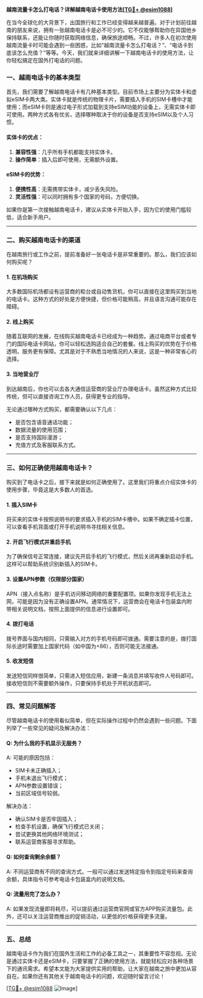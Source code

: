 **越南流量卡怎么打电话？详解越南电话卡使用方法[[TG💪+ @esim1088](https://t.me/s/esim1088)]**

在当今全球化的大背景下，出国旅行和工作已经变得越来越普遍。对于计划前往越南的朋友来说，拥有一张越南电话卡是必不可少的。它不仅能够帮助你在异国他乡保持联系，还能让你随时获取网络信息，确保旅途顺畅。不过，许多人在初次使用越南流量卡时可能会遇到一些困惑，比如“越南流量卡怎么打电话？”、“电话卡到底该怎么充值？”等等。今天，我们就来详细讲解一下越南电话卡的使用方法，让你轻松搞定在国外打电话的问题。

### 一、越南电话卡的基本类型

首先，我们需要了解越南电话卡有几种基本类型。目前市场上主要分为实体卡和虚拟eSIM卡两大类。实体卡就是传统的物理卡片，需要插入手机的SIM卡槽中才能使用；而eSIM卡则是通过电子形式加载到支持eSIM功能的设备上，无需实体卡即可使用。两种方式各有优劣，选择哪种取决于你的设备是否支持eSIM以及个人习惯。

#### 实体卡的优点：
1. **兼容性强**：几乎所有手机都能支持实体卡。
2. **操作简单**：插入后即可使用，无需额外设置。

#### eSIM卡的优势：
1. **便携性高**：无需携带实体卡，减少丢失风险。
2. **灵活性强**：可以同时拥有多个国家的号码，方便切换。

如果你是第一次接触越南电话卡，建议从实体卡开始入手，因为它的使用门槛较低，适合新手用户。

---

### 二、购买越南电话卡的渠道

在越南旅行或工作之前，提前准备好一张电话卡是非常重要的。那么，我们应该如何购买呢？

#### 1. 在机场购买
大多数国际机场都设有运营商的柜台或自动售货机，你可以直接在这里购买到当地的电话卡。这种方式的好处是方便快捷，但价格可能稍高，并且语言沟通可能存在障碍。

#### 2. 线上购买
随着互联网的发展，在线购买越南电话卡已经成为一种趋势。通过电商平台或者专门的国际电话卡网站，你可以轻松选购适合自己的套餐。线上购买的优势在于价格透明，服务更有保障。尤其是对于不熟悉当地情况的人来说，这是一种非常省心的选择。

#### 3. 当地营业厅
到达越南后，你也可以去各大通信运营商的营业厅办理电话卡。虽然这种方式比较传统，但可以直接咨询工作人员，获得更专业的指导。

无论通过哪种方式购买，都需要确认以下几点：
- 是否包含语音通话功能；
- 数据流量的使用范围；
- 是否支持国际漫游；
- 充值方式及客服联系方式。

---

### 三、如何正确使用越南电话卡？

购买到了电话卡之后，接下来就是如何正确使用了。这里我们将重点介绍实体卡的使用步骤，毕竟这是大多数人的首选。

#### 1. 插入SIM卡
将买来的实体卡按照说明书的要求插入手机的SIM卡槽中。如果不确定插卡位置，可以查看手机背面或打开手机说明书寻找相关信息。

#### 2. 开启飞行模式并重启手机
为了确保信号正常连接，建议先开启手机的飞行模式，然后关闭再重新启动手机。这样可以帮助系统识别新插入的SIM卡。

#### 3. 设置APN参数（仅限部分国家）
APN（接入点名称）是手机访问移动网络的重要配置项。如果你发现手机无法上网，可能是因为没有正确设置APN。通常情况下，运营商会在电话卡包装盒内附带相关说明文档，按照上面提供的信息进行设置即可。

#### 4. 拨打电话
拨号界面与国内相同，只需输入对方的手机号码即可拨通。需要注意的是，拨打国际长途时需要加上国家代码（如中国为+86），否则可能无法接通。

#### 5. 收发短信
发送短信同样很简单，只需进入短信应用，新建一条消息并填写收件人号码即可。接收短信则不需要额外操作，只要保持手机处于开机状态即可。

---

### 四、常见问题解答

尽管越南电话卡的使用看似简单，但在实际操作过程中仍然会遇到一些问题。下面列举了一些常见的疑问及解决办法：

#### Q: 为什么我的手机显示无服务？
A: 可能的原因包括：
- SIM卡未正确插入；
- 手机未退出飞行模式；
- APN参数设置错误；
- 当前区域信号较弱。

解决办法：
- 确认SIM卡是否牢固插入；
- 检查手机设置，确保飞行模式已关闭；
- 尝试更换其他网络环境测试；
- 联系运营商客服寻求帮助。

#### Q: 如何查询剩余余额？
A: 不同运营商有不同的查询方式。一般可以通过发送特定指令到指定号码来查询余额，具体指令可参考电话卡包装盒内的说明文档。

#### Q: 流量用完了怎么办？
A: 如果发现流量即将耗尽，可以提前通过运营商官网或官方APP购买流量包。此外，还可以关注运营商推出的促销活动，以更低的价格获得更多流量。

---

### 五、总结

越南电话卡作为我们在国外生活和工作的必备工具之一，其重要性不容忽视。无论是通过实体卡还是eSIM卡，只要掌握了正确的使用方法，就能轻松应对各种场景下的通讯需求。希望本文能为大家提供实用的帮助，让大家在越南之旅中更加从容自在。如果你还有其他关于越南电话卡的问题，欢迎随时留言讨论！

[[TG💪+ @esim1088](https://t.me/s/esim1088) ![Image](https://i.postimg.cc/4NQfJmqS/Snipaste-2025-05-13-00-14-12.png)]